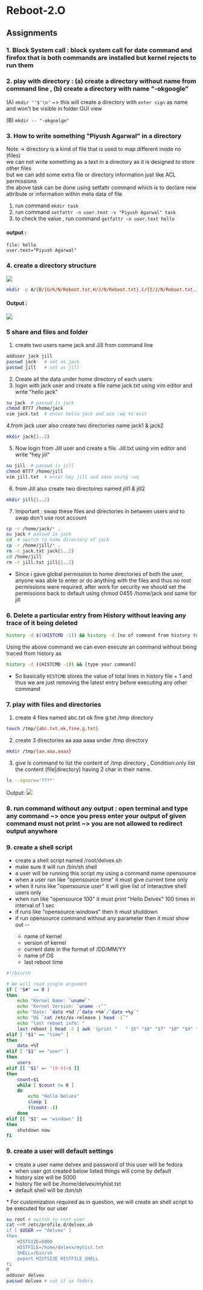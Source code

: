 # Reboot-2.O

## Assignments

### 1. Block System call : block system call for date command and firefox that is both commands are installed but kernel rejects to run them

### 2. play with directory : (a) create a directory without name from command line  , (b) create a directory with name "-okgoogle"
(A) ```mkdir ''$'\n'``` ~> this will create a directory with ```enter sign``` as name and won't be visible in folder GUI view

(B) ```mkdir -- "-okgoolge"```

### 3. How to write something "Piyush Agarwal" in a directory
Note -> directory is a kind of file that is used to map different inode no (files)<br>
we can not write something as a text in a directory as it is designed to store other files<br>
but we can add some extra file or directory information just like ACL permissions<br>
the above task can be done using setfattr command which is to declare new attribute or information within meta data of file<br>
1. run command ```mkdir task```
2. run command ```setfattr -n user.text -v "Piyush Agarwal" task```
3. to check the value , run command ```getfattr -n user.text hello```

#### output :
```
file: hello
user.text="Piyush Agarwal"
```

### 4. create a directory structure 
<img src="struc.png" />

```sh
mkdir -p A/{B/{G/K/N/Reboot.txt,H/J/N/Reboot.txt},C/{I/J/N/Reboot.txt,J/L/N/Reboot.txt},D/{F/L/N/Reboot.txt,E/M/N/Reboot.txt}}
```
#### Output :
<img src="Tree.png" />

### 5 share and files and folder 
1. create two users name jack and Jill  from command line
```sh
adduser jack jill
passwd jack   # set as jack
passwd jill   # set as jill
```
2. Create all the data under home directory of each users
3. login with jack user and create a file name  jack.txt using vim editor and write "hello jack"
```sh
su jack  # passwd is jack
chmod 0777 /home/jack
vim jack.txt  # enter hello jack and use :wq to exit
```
4.from jack user also create two directories name jack1 & jack2
```sh
mkdir jack{1..2}
```
5. Now login from Jill user and create a file. Jill.txt using vim editor and write "hey jiil"
```sh
su jill  # passwd is jill
chmod 0777 /home/jill
vim jill.txt  # enter hey jill and save using :wq
```
6. from Jill also create two directoires named jill1 & jill2
```sh
mkdir jill{1..2}
```
7. Important :  swap these files and directories in between users  and to swap don't use root account
```sh
cp -r /home/jack/* .
su jack # passwd is jack
cd  # switch to home directory of jack
cp -r /home/jill/* .
rm -r jack.txt jack{1..2}
cd /home/jill
rm -r jill.txt jill{1..2}
```
* Since i gave global permission to home directories of both the user, anyone was able to enter or do anything with the files and thus no root permissions were required, after work for security we should set the permissions back to default using chmod 0455 /home/jack and same for jill


### 6. Delete a particular entry from History without leaving any trace of it being deleted
```sh
history -d $((HISTCMD -1)) && history -d [no of command from history to be deleted]
```
Using the above command we can even execute an command without being traced from history as
```sh
history -d ((HISTCMD -1)) && [type your command]
```
* So basically ```HISTCMD``` stores the value of total lines in history file + 1  and thus we are just removing the latest entry before executing any other command

### 7. play with files and directories 
1. create  4 files named   abc.txt  ok  fine  g.txt  /tmp directory 
```sh
touch /tmp/{abc.txt,ok,fine,g.txt}
```
2. create  3  directories   aa aaa aaaa  under  /tmp directory 
```sh
mkdir /tmp/{aa,aaa,aaaa}
```
3. give ls command to  list the content of  /tmp directory , Condition:only list the content (file|directory)  having 2 char in their name.
```sh
ls --ignore='???*'
```
Output:
<img src="ls.png" />

### 8. run command without any output : open terminal and type any command ~> once you press enter your output of given command must not  print ~> you are not allowed to redirect output anywhere 


### 9.  create a shell script
<ul>
  <li>create a shell script named /root/delvex.sh</li>
  <li>make sure it will run /bin/sh shell </li>
  <li>a user will be running this script my using a command name opensource</li>
  <li>when a user  run like  "opensource  time" it must give current time only</li>
  <li>when it runs like "opensource user"  it will give list of interactive shell users only</li>
 <li>when run like "opensource 100"  it must print "Hello Delvex" 100 times in interval of 1 sec</li>
  <li>if runs like  "opensource windows"  then it must shutdown </li>
  <li>if run opensource command without any parameter  then it must show out --</li>
  <ul>
    <li>name of kernel</li>
    <li>version of kernel</li>
    <li>current date in the format of  /DD/MM/YY</li>
    <li>name of OS</li>
    <li>last reboot time</li>
  </ul>
  </ul>
    
```sh
#!/bin/sh

# We will read single argument
if [ "$#" == 0 ]
then
	echo "Kernel Name: `uname`"
	echo "Kernel Version: `uname -r`"
	echo "Date: `date +%d`/`date +%m`/`date +%y`"
	echo "OS `cat /etc/os-release | head -1`"
	echo "last reboot info: "
	last reboot | head -2 | awk '{print "   " $5" "$6" "$7" "$8" "$9" "$10}'
elif [ "$1" == "time" ]
then
	date +%T
elif [ "$1" == "user" ]
then
 	users
elif [[ "$1" =~ ^[0-9]+$ ]]
then
	count=$1
	while [ $count != 0 ]
	do
		echo "Hello Delvex"
		sleep 1
		((count--))
	done
elif [[ "$1" == "windows" ]]
then
	shutdown now
fi
```

### 9. create a user will default settings
<ul>
  <li>create a user name  delvex  and password of this user will be fedora</li>
  <li>when user got created below listed things will come by default</li>
  <li>history size will be 5000</li>
  <li>history file will be  /home/delvex/myhist.txt</li>
  <li>default shell will be  /bin/sh </li>
  </ul>
* For customization required as in question, we will create an shell script to be executed for our user

```sh
su root # switch to root user
cat <<M /etc/profile.d/delvex.sh
if [ $USER == "delvex" ]
then
	HISTSIZE=5000
	HISTFILE=/home/delevx/myhist.txt
	SHELL=/bin/sh
	export HISTSIZE HISTFILE SHELL
fi
M
adduser delvex
passwd delvex # set it as fedora
```
